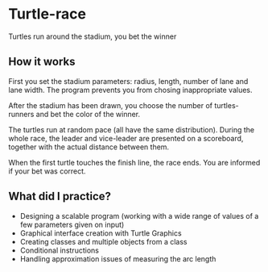 # Turtle-race
Turtles run around the stadium, you bet the winner

## How it works
First you set the stadium parameters: radius, length, number of lane and lane width. The program prevents you from chosing inappropriate values.

After the stadium has been drawn, you choose the number of turtles-runners and bet the color of the winner.

The turtles run at random pace (all have the same distribution). During the whole race, the leader and vice-leader are presented on a scoreboard, together with the actual distance between them.

When the first turtle touches the finish line, the race ends. You are informed if your bet was correct.

## What did I practice?

- Designing a scalable program (working with a wide range of values of a few parameters given on input)
- Graphical interface creation with Turtle Graphics
- Creating classes and multiple objects from a class
- Conditional instructions
- Handling approximation issues of measuring the arc length
